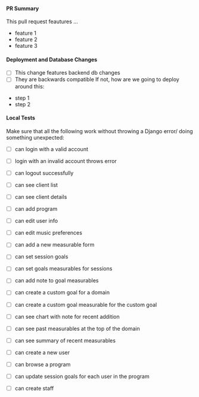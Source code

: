#### PR Summary
This pull request feautures ...

- feature 1
- feature 2
- feature 3


#### Deployment and Database Changes
- [ ] This change features backend db changes 
- [ ] They are backwards compatible
If not, how are we going to deploy around this:
- step 1
- step 2

#### Local Tests
Make sure that all the following work without throwing a Django error/ doing something unexpected:
- [ ] can login with a valid account
- [ ] login with an invalid account throws error
- [ ] can logout successfully
- [ ] can see client list
- [ ] can see client details
- [ ] can add program
- [ ] can edit user info
- [ ] can edit music preferences
- [ ] can add a new measurable form
- [ ] can set session goals
- [ ] can set goals measurables for sessions
- [ ] can add note to goal measurables
- [ ] can create a custom goal for a domain
- [ ] can create a custom goal measurable for the custom goal
- [ ] can see chart with note for recent addition
- [ ] can see past measurables at the top of the domain
- [ ] can see summary of recent measurables
- [ ] can create a new user
- [ ] can browse a program
- [ ] can update session goals for each user in the program
- [ ] can create staff




